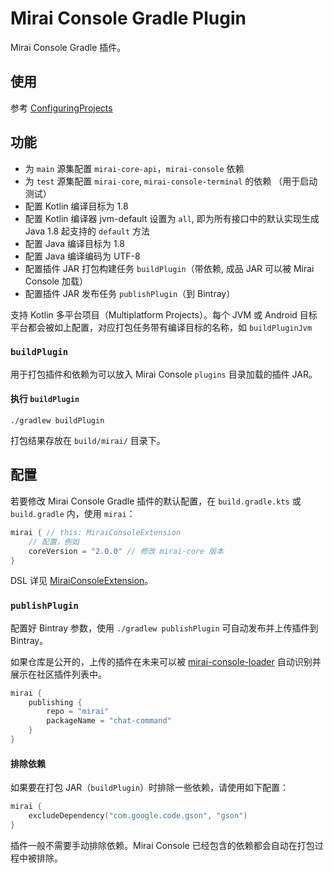# Mirai Console Gradle Plugin

Mirai Console Gradle 插件。

## 使用

参考 [ConfiguringProjects](../../docs/ConfiguringProjects.md)

## 功能

- 为 `main` 源集配置 `mirai-core-api`，`mirai-console` 依赖
- 为 `test` 源集配置 `mirai-core`, `mirai-console-terminal` 的依赖 （用于启动测试）
- 配置 Kotlin 编译目标为 1.8
- 配置 Kotlin 编译器 jvm-default 设置为 `all`, 即为所有接口中的默认实现生成 Java 1.8 起支持的 `default` 方法
- 配置 Java 编译目标为 1.8
- 配置 Java 编译编码为 UTF-8
- 配置插件 JAR 打包构建任务 `buildPlugin`（带依赖, 成品 JAR 可以被 Mirai Console 加载）
- 配置插件 JAR 发布任务 `publishPlugin`（到 Bintray）

支持 Kotlin 多平台项目（Multiplatform Projects）。每个 JVM 或 Android 目标平台都会被如上配置，对应打包任务带有编译目标的名称，如 `buildPluginJvm`

### `buildPlugin`

用于打包插件和依赖为可以放入 Mirai Console `plugins` 目录加载的插件 JAR。

#### 执行 `buildPlugin`
```shell script
./gradlew buildPlugin
```

打包结果存放在 `build/mirai/` 目录下。

## 配置

若要修改 Mirai Console Gradle 插件的默认配置，在 `build.gradle.kts` 或 `build.gradle` 内，使用 `mirai`：
```kotlin
mirai { // this: MiraiConsoleExtension
    // 配置，例如 
    coreVersion = "2.0.0" // 修改 mirai-core 版本
}
```

DSL 详见 [MiraiConsoleExtension](src/MiraiConsoleExtension.kt)。

### `publishPlugin`

配置好 Bintray 参数，使用 `./gradlew publishPlugin` 可自动发布并上传插件到 Bintray。

如果仓库是公开的，上传的插件在未来可以被 [mirai-console-loader](https://github.com/iTXTech/mirai-console-loader) 自动识别并展示在社区插件列表中。

```kotlin
mirai {
    publishing {
        repo = "mirai"
        packageName = "chat-command"
    }
}
```

#### 排除依赖

如果要在打包 JAR（`buildPlugin`）时排除一些依赖，请使用如下配置：

```kotlin
mirai {
    excludeDependency("com.google.code.gson", "gson")
}
```

插件一般不需要手动排除依赖。Mirai Console 已经包含的依赖都会自动在打包过程中被排除。